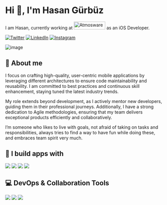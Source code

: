 # Hi 👋, I'm Hasan Gürbüz

I am Hasan, currently working at <a href="https://www.atmosware.com.tr"><img src="https://www.atmosware.com.tr/images/corp-logos/atmosware_logo.png" alt="Atmosware" width="100" height="25"></a> as an iOS Developer.

[![Twitter](https://img.shields.io/badge/-000000?style=for-the-badge&logo=x&logoColor=white)](https://x.com/iOSDevHasan)
[![LinkedIn](https://img.shields.io/badge/LinkedIn-0A66C2?style=for-the-badge&logo=linkedin&logoColor=white)](https://www.linkedin.com/in/hasan-berat-g%C3%BCrb%C3%BCz-95b41b200)
[![Instagram](https://img.shields.io/badge/Instagram-E4405F?style=for-the-badge&logo=instagram&logoColor=white)](https://www.instagram.com/iosdevhasan/?utm_source=qr)

![image](https://github.com/user-attachments/assets/773ae444-0909-4818-a088-6025e031cc1b)

## 📌 About me
I focus on crafting high-quality, user-centric mobile applications by leveraging different architectures to ensure code maintainability and reusability. I am committed to best practices and continuous skill enhancement, staying tuned the latest industry trends. 

My role extends beyond development, as I actively mentor new developers, guiding them in their professional journeys. Additionally, I have a strong dedication to Agile methodologies, ensuring that my team delivers exceptional products efficiently and collaboratively.

I’m someone who likes to live with goals, not afraid of taking on tasks and responsibilities, always tries to find a way to have fun while doing these, and embraces team spirit very much.

## 🚀 I build apps with  
<p align="left">
  <img src="https://img.shields.io/badge/Swift-F54A2A?style=for-the-badge&logo=swift&logoColor=white" />
  <img src="https://img.shields.io/badge/SwiftUI-007AFF?style=for-the-badge&logo=swift&logoColor=black" />
  <img src="https://img.shields.io/badge/UIKit-F54A2A?style=for-the-badge&logo=swift&logoColor=white" />
  <img src="https://img.shields.io/badge/Firebase-FFCA28?style=for-the-badge&logo=firebase&logoColor=black" />
</p>

## 💻 DevOps & Collaboration Tools
<p align="left">
  <img src="https://img.shields.io/badge/Bitbucket-0052CC?style=for-the-badge&logo=bitbucket&logoColor=white" />
  <img src="https://img.shields.io/badge/Jira-0052CC?style=for-the-badge&logo=jira&logoColor=white" />
  <img src="https://img.shields.io/badge/Sourcetree-0052CC?style=for-the-badge&logo=sourcetree&logoColor=white" />
</p>
